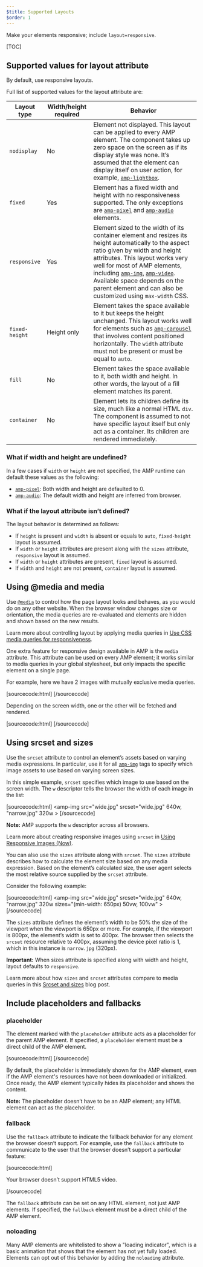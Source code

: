 ```yaml
---
$title: Supported Layouts
$order: 1
---
```


Make your elements responsive;
include `layout=responsive`.

[TOC]

## Supported values for layout attribute

By default,
use responsive layouts.

Full list of supported values for the layout attribute are:

<table>
  <thead>
    <tr>
      <th data-th="Layout type" class="col-twenty">Layout type</th>
      <th data-th="Width/height required" class="col-twenty">Width/height required</th>
      <th data-th="Behavior">Behavior</th>
    </tr>
  </thead>
  <tbody>
    <tr>
      <td data-th="Layout type" class="col-twenty"><code>nodisplay</code></td>
      <td data-th="Description" class="col-twenty">No</td>
      <td data-th="Behavior">Element not displayed. This layout can be applied to every AMP element. The component takes up zero space on the screen as if its display style was none. It’s assumed that the element can display itself on user action, for example, <a href="/docs/reference/extended/amp-lightbox.html"><code>amp-lightbox</code></a>.</td>
    </tr>
    <tr>
      <td data-th="Layout type" class="col-twenty"><code>fixed</code></td>
      <td data-th="Description" class="col-twenty">Yes</td>
      <td data-th="Behavior">Element has a fixed width and height with no responsiveness supported. The only exceptions are <a href="/docs/reference/amp-pixel.html"><code>amp-pixel</code></a> and <a href="/docs/reference/extended/amp-audio.html"><code>amp-audio</code></a> elements.</td>
    </tr>
    <tr>
      <td data-th="Layout type" class="col-twenty"><code>responsive</code></td>
      <td data-th="Description" class="col-twenty">Yes</td>
      <td data-th="Behavior">Element sized to the width of its container element and resizes its height automatically to the aspect ratio given by width and height attributes. This layout works very well for most of AMP elements, including <a href="/docs/reference/amp-img.html"><code>amp-img</code></a>, <a href="/docs/reference/amp-video.html"><code>amp-video</code></a>. Available space depends on the parent element and can also be customized using <code>max-width</code> CSS.</td>
    </tr>
    <tr>
      <td data-th="Layout type" class="col-twenty"><code>fixed-height</code></td>
      <td data-th="Description" class="col-twenty">Height only</td>
      <td data-th="Behavior">Element takes the space available to it but keeps the height unchanged. This layout works well for elements such as <a href="/docs/reference/extended/amp-carousel.html"><code>amp-carousel</code></a> that involves content positioned horizontally. The <code>width</code> attribute must not be present or must be equal to <code>auto</code>.</td>
    </tr>
    <tr>
      <td data-th="Layout type" class="col-twenty"><code>fill</code></td>
      <td data-th="Description" class="col-twenty">No</td>
      <td data-th="Behavior">Element takes the space available to it, both width and height. In other words, the layout of a fill element matches its parent.</td>
    </tr>
    <tr>
      <td data-th="Layout type" class="col-twenty"><code>container</code></td>
      <td data-th="Description" class="col-twenty">No</td>
      <td data-th="Behavior">Element lets its children define its size, much like a normal HTML <code>div</code>. The component is assumed to not have specific layout itself but only act as a container. Its children are rendered immediately.</td>
    </tr>
  </tbody>
</table>

### What if width and height are undefined?

In a few cases if `width` or `height` are not specified,
the AMP runtime can default these values as the following:

* [`amp-pixel`](/docs/reference/amp-pixel.html): Both width and height are defaulted to 0.
* [`amp-audio`](/docs/reference/extended/amp-audio.html): The default width and height are inferred from browser.

### What if the layout attribute isn’t defined?

The layout behavior is determined as follows:

* If `height` is present and `width` is absent or equals to `auto`, `fixed-height` layout is assumed.
* If `width` or `height` attributes are present along with the `sizes` attribute, `responsive` layout is assumed.
* If `width` or `height` attributes are present, `fixed` layout is assumed.
* If `width` and `height` are not present, `container` layout is assumed.

## Using @media and media

Use [`@media`](https://developer.mozilla.org/en-US/docs/Web/CSS/@media)
to control how the page layout looks and behaves, as you would do on any other website.
When the browser window changes size or orientation,
the media queries are re-evaluated and elements are hidden and shown
based on the new results.

Learn more about controlling layout by applying media queries in
[Use CSS media queries for responsiveness](https://developers.google.com/web/fundamentals/design-and-ui/responsive/fundamentals/use-media-queries?hl=en).

One extra feature for responsive design available in AMP is the `media` attribute.
This attribute can be used on every AMP element;
it works similar to media queries in your global stylesheet,
but only impacts the specific element on a single page.

For example, here we have 2 images with mutually exclusive media queries.

[sourcecode:html]
<amp-img
    media="(min-width: 650px)"
    src="wide.jpg"
    width=466
    height=355
    layout="responsive" >
</amp-img>
[/sourcecode]

Depending on the screen width, one or the other will be fetched and rendered.

[sourcecode:html]
<amp-img
    media="(max-width: 649px)"
    src="narrow.jpg"
    width=527
    height=193
    layout="responsive" >
</amp-img>
[/sourcecode]

## Using srcset and sizes

Use the `srcset` attribute to control an element’s assets
based on varying media expressions.
In particular, use it for all [`amp-img`](/docs/reference/amp-img.html) tags
to specify which image assets to use based on varying screen sizes.

In this simple example,
`srcset` specifies which image to use based on the screen width.
The `w` descriptor tells the browser the width
of each image in the list:

[sourcecode:html]
<amp-img
    src="wide.jpg"
    srcset="wide.jpg" 640w,
           "narrow.jpg" 320w >
</amp-img>
[/sourcecode]

**Note:** AMP supports the `w` descriptor across all browsers.

Learn more about creating responsive images using `srcset`
in [Using Responsive Images (Now)](http://alistapart.com/article/using-responsive-images-now).

You can also use the `sizes` attribute along with `srcset`.
The `sizes` attribute describes how to calculate the element size
based on any media expression.
Based on the element’s calculated size,
the user agent selects the most relative source supplied by the `srcset` attribute.

Consider the following example:

[sourcecode:html]
<amp-img
    src="wide.jpg"
    srcset="wide.jpg" 640w,
           "narrow.jpg" 320w
    sizes="(min-width: 650px) 50vw, 100vw" >
</amp-img>
[/sourcecode]

The `sizes` attribute defines the element’s width to be 50% the size of the viewport
when the viewport is 650px or more.
For example, if the viewport is 800px,
the element’s width is set to 400px.
The browser then selects the `srcset` resource relative to 400px,
assuming the device pixel ratio is 1,
which in this instance is `narrow.jpg` (320px).

**Important:** When sizes attribute is specified along with width and height,
layout defaults to `responsive`.

Learn more about how `sizes` and `srcset` attributes compare
to media queries in this
[Srcset and sizes](https://ericportis.com/posts/2014/srcset-sizes/) blog post.

## Include placeholders and fallbacks

### placeholder

The element marked with the `placeholder` attribute acts
as a placeholder for the parent AMP element.
If specified, a `placeholder` element must be a direct child of the AMP element.

[sourcecode:html]
<amp-anim src="animated.gif" width=466 height=355 layout="responsive" >
    <amp-img placeholder src="preview.png" layout="fill"></amp-img>
</amp-anim>
[/sourcecode]

By default, the placeholder is immediately shown for the AMP element,
even if the AMP element's resources have not been downloaded or initialized.
Once ready, the AMP element typically hides its placeholder and shows the content.

**Note:** The placeholder doesn’t have to be an AMP element;
any HTML element can act as the placeholder.

### fallback

Use the `fallback` attribute to indicate the fallback behavior
for any element the browser doesn’t support.
For example, use the `fallback` attribute to communicate to the user
that the browser doesn’t support a particular feature:

[sourcecode:html]
<amp-video width=400 height=300 src="https://yourhost.com/videos/myvideo.mp4"
    poster="myvideo-poster.jpg" >
  <div fallback>
        <p>Your browser doesn’t support HTML5 video.</p>
  </div>
</amp-video>
[/sourcecode]

The `fallback` attribute can be set on any HTML element, not just AMP elements.
If specified, the `fallback` element must be a direct child of the AMP element.

### noloading

Many AMP elements are whitelisted to show a "loading indicator",
which is a basic animation that shows that the element has not yet fully loaded.
Elements can opt out of this behavior by adding the `noloading` attribute.
